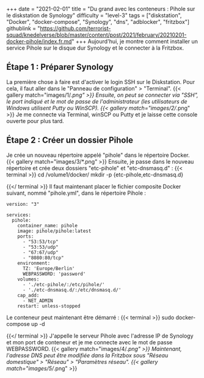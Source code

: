 +++
date = "2021-02-01"
title = "Du grand avec les conteneurs : Pihole sur le diskstation de Synology"
difficulty = "level-3"
tags = ["diskstation", "Docker", "docker-compose", "Synology", "dns", "adblocker", "fritzbox"]
githublink = "https://github.com/terrorist-squad/knedelverse/blob/master/content/post/2021/february/20210201-docker-pihole/index.fr.md"
+++
Aujourd'hui, je montre comment installer un service Pihole sur le disque dur Synology et le connecter à la Fritzbox.
## Étape 1 : Préparer Synology
La première chose à faire est d'activer le login SSH sur le Diskstation. Pour cela, il faut aller dans le "Panneau de configuration" > "Terminal".
{{< gallery match="images/1/*.png" >}}
Ensuite, on peut se connecter via "SSH", le port indiqué et le mot de passe de l'administrateur (les utilisateurs de Windows utilisent Putty ou WinSCP).
{{< gallery match="images/2/*.png" >}}
Je me connecte via Terminal, winSCP ou Putty et je laisse cette console ouverte pour plus tard.
## Étape 2 : Créer un dossier Pihole
Je crée un nouveau répertoire appelé "pihole" dans le répertoire Docker.
{{< gallery match="images/3/*.png" >}}
Ensuite, je passe dans le nouveau répertoire et crée deux dossiers "etc-pihole" et "etc-dnsmasq.d" :
{{< terminal >}}
cd /volume1/docker/
mkdir -p {etc-pihole,etc-dnsmasq.d}

{{</ terminal >}}
Il faut maintenant placer le fichier composite Docker suivant, nommé "pihole.yml", dans le répertoire Pihole :
```
version: "3"

services:
  pihole:
    container_name: pihole
    image: pihole/pihole:latest
    ports:
      - "53:53/tcp"
      - "53:53/udp"
      - "67:67/udp"
      - "8080:80/tcp"
    environment:
      TZ: 'Europe/Berlin'
      WEBPASSWORD: 'password'
    volumes:
      - './etc-pihole/:/etc/pihole/'
      - './etc-dnsmasq.d/:/etc/dnsmasq.d/'
    cap_add:
      - NET_ADMIN
    restart: unless-stopped

```
Le conteneur peut maintenant être démarré :
{{< terminal >}}
sudo docker-compose up -d

{{</ terminal >}}
J'appelle le serveur Pihole avec l'adresse IP de Synology et mon port de conteneur et je me connecte avec le mot de passe WEBPASSWORD.
{{< gallery match="images/4/*.png" >}}
Maintenant, l'adresse DNS peut être modifiée dans la Fritzbox sous "Réseau domestique" > "Réseau" > "Paramètres réseau".
{{< gallery match="images/5/*.png" >}}
